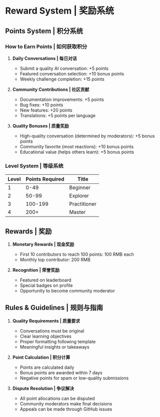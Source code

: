 # Reward System | 奖励系统

## Points System | 积分系统

### How to Earn Points | 如何获取积分

1. **Daily Conversations | 每日对话**
   - Submit a quality AI conversation: +5 points
   - Featured conversation selection: +10 bonus points
   - Weekly challenge completion: +15 points

2. **Community Contributions | 社区贡献**
   - Documentation improvements: +5 points
   - Bug fixes: +10 points
   - New features: +20 points
   - Translations: +5 points per language

3. **Quality Bonuses | 质量奖励**
   - High-quality conversation (determined by moderators): +5 bonus points
   - Community favorite (most reactions): +10 bonus points
   - Educational value (helps others learn): +5 bonus points

### Level System | 等级系统

| Level | Points Required | Title |
|-------|----------------|-------|
| 1     | 0-49          | Beginner |
| 2     | 50-99         | Explorer |
| 3     | 100-199       | Practitioner |
| 4     | 200+          | Master |

## Rewards | 奖励

1. **Monetary Rewards | 现金奖励**
   - First 10 contributors to reach 100 points: 100 RMB each
   - Monthly top contributor: 200 RMB

2. **Recognition | 荣誉奖励**
   - Featured on leaderboard
   - Special badges on profile
   - Opportunity to become community moderator

## Rules & Guidelines | 规则与指南

1. **Quality Requirements | 质量要求**
   - Conversations must be original
   - Clear learning objectives
   - Proper formatting following template
   - Meaningful insights or takeaways

2. **Point Calculation | 积分计算**
   - Points are calculated daily
   - Bonus points are awarded within 7 days
   - Negative points for spam or low-quality submissions

3. **Dispute Resolution | 争议解决**
   - All point allocations can be disputed
   - Community moderators make final decisions
   - Appeals can be made through GitHub issues
